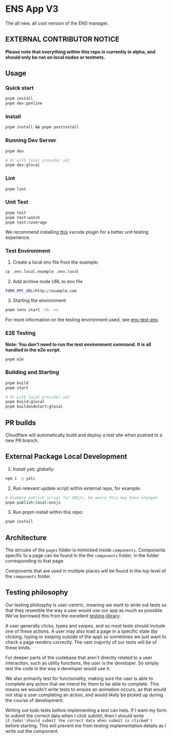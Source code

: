 # ENS App V3

The all new, all cool version of the ENS manager.

## EXTERNAL CONTRIBUTOR NOTICE

**Please note that everything within this repo is currently in alpha, and should only be run on local nodes or testnets.**

## Usage

### Quick start

```bash
pnpm install
pnpm dev:gonline
```

### Install

```bash
pnpm install && pnpm postinstall
```

### Running Dev Server

```bash
pnpm dev

# Or with local provider set
pnpm dev:glocal
```

### Lint

```bash
pnpm lint
```

### Unit Test

```bash
pnpm test
pnpm test:watch
pnpm test:coverage
```

We recommend installing [this](https://marketplace.visualstudio.com/items?itemName=Orta.vscode-jest) vscode plugin for a better unit testing experience.

### Test Environment

1. Create a local env file from the example:

```bash
cp .env.local.example .env.local
```

2. Add archive node URL to env file

```bash
FORK_RPC_URL=http://example.com
```

3. Starting the environment:

```bash
pnpm tenv start -nb -ns
```

For more information on the testing environment used, see [ens-test-env](https://github.com/ensdomains/ensjs-v3/tree/main/packages/ens-test-env/).

### E2E Testing

**Note: You don't need to run the test environment command. It is all handled in the e2e script.**

```bash
pnpm e2e
```

### Building and Starting

```bash
pnpm build
pnpm start

# Or with local provider set
pnpm build:glocal
pnpm buildandstart:glocal
```

## PR builds

Cloudflare will automatically build and deploy a test site when pushed to a new PR branch.

## External Package Local Development

1. Install yalc globally:

```bash
npm i -g yalc
```

2. Run relevant update script within external repo, for example:

```bash
# Example publish script for ENSjs, be aware this may have changed.
pnpm publish:local:ensjs
```

3. Run pnpm install within this repo:

```bash
pnpm install
```

## Architecture

The strcutre of the `pages` folder is mimicked inside `components`. Components specific to a page can be found in the the `components` folder, in the folder corresponding to that page.

Components that are used in multiple places will be found in the top level of the `components` folder.

## Testing philosophy

Our testing philiosphy is user-centric, meaning we want to write out tests so that they resemble the way a user would use our app as much as possible. We've borrowed this from the excellent [testing-library](https://testing-library.com/docs/guiding-principles/).

A user generally clicks, types and swipes, and so most tests should include one of these actions. A user may also load a page in a specific state (by clicking, typing or swiping outside of the app) so sometimes we just want to check a page renders correctly. The vast majority of our tests will be of these kinds.

For deeper parts of the codebase that aren't directly related to a user interaction, such as utility functions, the user is the developer. So simply test the code in the way a developer would use it.

We also primarily test for functionality, making sure the user is able to complete any action that we intend for them to be able to complete. This means we wouldn't write tests to ensure an animation occurs, as that would not stop a user completing an action, and would likely be picked up during the course of development.

Writing out todo tests before implementing a test can help. If I want my form to submit the correct data when I click submit, then I should write `it.todo('should submit the correct data when submit is clicked')` before starting. This will prevent me from testing implementation details as I write out the component.
